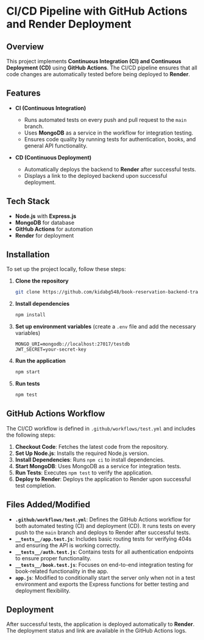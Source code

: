 # CI/CD Pipeline with GitHub Actions and Render Deployment

## Overview
This project implements **Continuous Integration (CI) and Continuous Deployment (CD)** using **GitHub Actions**. The CI/CD pipeline ensures that all code changes are automatically tested before being deployed to **Render**.

## Features
- **CI (Continuous Integration)**
  - Runs automated tests on every push and pull request to the `main` branch.
  - Uses **MongoDB** as a service in the workflow for integration testing.
  - Ensures code quality by running tests for authentication, books, and general API functionality.

- **CD (Continuous Deployment)**
  - Automatically deploys the backend to **Render** after successful tests.
  - Displays a link to the deployed backend upon successful deployment.

## Tech Stack
- **Node.js** with **Express.js**
- **MongoDB** for database
- **GitHub Actions** for automation
- **Render** for deployment

## Installation
To set up the project locally, follow these steps:

1. **Clone the repository**
   ```sh
   git clone https://github.com/kidabg548/book-reservation-backend-training.git
   ```
2. **Install dependencies**
   ```sh
   npm install
   ```
3. **Set up environment variables** (create a `.env` file and add the necessary variables)
   ```
   MONGO_URI=mongodb://localhost:27017/testdb
   JWT_SECRET=your-secret-key
   ```
4. **Run the application**
   ```sh
   npm start
   ```
5. **Run tests**
   ```sh
   npm test
   ```

## GitHub Actions Workflow
The CI/CD workflow is defined in `.github/workflows/test.yml` and includes the following steps:

1. **Checkout Code**: Fetches the latest code from the repository.
2. **Set Up Node.js**: Installs the required Node.js version.
3. **Install Dependencies**: Runs `npm ci` to install dependencies.
4. **Start MongoDB**: Uses MongoDB as a service for integration tests.
5. **Run Tests**: Executes `npm test` to verify the application.
6. **Deploy to Render**: Deploys the application to Render upon successful test completion.

## Files Added/Modified
- **`.github/workflows/test.yml`**: Defines the GitHub Actions workflow for both automated testing (CI) and deployment (CD). It runs tests on every push to the `main` branch and deploys to Render after successful tests.
- **`__tests__/app.test.js`**: Includes basic routing tests for verifying 404s and ensuring the API is working correctly.
- **`__tests__/auth.test.js`**: Contains tests for all authentication endpoints to ensure proper functionality.
- **`__tests__/book.test.js`**: Focuses on end-to-end integration testing for book-related functionality in the app.
- **`app.js`**: Modified to conditionally start the server only when not in a test environment and exports the Express functions for better testing and deployment flexibility.

## Deployment
After successful tests, the application is deployed automatically to **Render**. The deployment status and link are available in the GitHub Actions logs.



